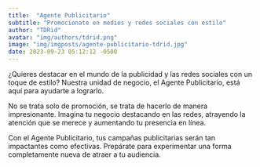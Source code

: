 ```yaml
---
title:  "Agente Publicitario"
subtitle: "Promocionate en medios y redes sociales con estilo"
author: "TDRid"
avatar: "img/authors/tdrid.png"
image: "img/imgposts/agente-publicitario-tdrid.jpg"
date: 2023-09-23 05:12:12 -0500
---
```

<!-- Imagen: Utiliza una imagen que represente el impacto positivo en la presencia en línea de un negocio. -->

¿Quieres destacar en el mundo de la publicidad y las redes sociales con un toque de estilo? Nuestra unidad de negocio, el Agente Publicitario, está aquí para ayudarte a lograrlo.

No se trata solo de promoción, se trata de hacerlo de manera impresionante. Imagina tu negocio destacando en las redes, atrayendo la atención que se merece y aumentando tu presencia en línea.

Con el Agente Publicitario, tus campañas publicitarias serán tan impactantes como efectivas. Prepárate para experimentar una forma completamente nueva de atraer a tu audiencia.
